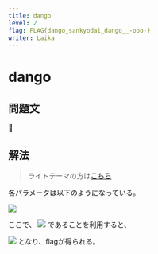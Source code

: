```yaml
---
title: dango
level: 2
flag: FLAG{dango_sankyodai_dango__-ooo-}
writer: Laika
---
```


# dango

## 問題文
🍡

## 解法

> ライトテーマの方は[こちら](https://github.com/wani-hackase/wanictf2021-writeup/blob/main/cry/dango/README_light.md)

各パラメータは以下のようになっている。

<img src="https://latex.codecogs.com/svg.image?\color{white}\left\{%5Cbegin%7Baligned%7D%0A%5Ctext%7Bciphertext%7D%20%26%3D%20%5Ctext%7Bflag%7D%20%5Coplus%20K_0%20%5C%5C%0AA%20%26%3D%20K_0%20%5Coplus%20K_1%20%5Coplus%20K_2%20%5C%5C%0AB%20%26%3D%20K_0%20%5Coplus%20K_1%20%5C%5C%0AC%20%26%3D%20K_1%20%5Coplus%20K_2%0A%5Cend%7Baligned%7D\right.">

ここで、
<img src="https://latex.codecogs.com/svg.image?\color{white}X%20\oplus%20X%20%3D%200">
であることを利用すると、

<img src="https://latex.codecogs.com/svg.image?\color{white}%5Cbegin%7Baligned%7D%0A%5Ctext%7Bciphertext%7D%20%5Coplus%20A%20%5Coplus%20C%20%0A%20%20%26%3D%20%28%5Ctext%7Bflag%7D%20%5Coplus%20K_0%29%20%5Coplus%20%28K_0%20%5Coplus%20K_1%20%5Coplus%20K_2%29%20%5Coplus%20%28K_1%20%5Coplus%20K_2%29%20%5C%5C%0A%20%20%26%3D%20%5Ctext%7Bflag%7D%20%5Coplus%20%28K_0%20%5Coplus%20K_0%29%20%5Coplus%20%28K_1%20%5Coplus%20K_1%29%20%5Coplus%20%28K_2%20%5Coplus%20K_2%29%20%5C%5C%0A%20%20%26%3D%20%5Ctext%7Bflag%7D%20%0A%5Cend%7Baligned%7D">
となり、flagが得られる。
